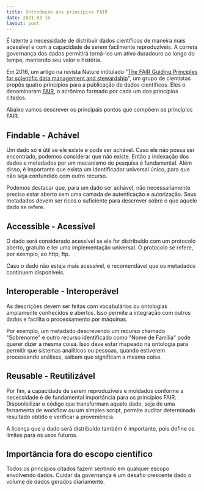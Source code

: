 ```yaml
---
title: Introdução aos princípios FAIR
date: 2021-03-16
layout: post
---
```


É latente a necessidade de distribuir dados científicos de maneira mais acessível e com a capacidade de serem facilmente reproduzíveis. A correta governança dos dados permitirá torná-los um ativo duradouro ao longo do tempo, mantendo seu valor e história.

Em 2016, um artigo na revista Nature intitulado "[The FAIR Guiding Principles for scientific data management and stewardship](https://www.nature.com/articles/sdata201618)", um grupo de cientistas propôs quatro princípios para a publicação de dados científicos. Eles o denominaram [FAIR](https://www.go-fair.org/fair-principles/), o acrônimo formado por cada um dos princípios citados.

Abaixo vamos descrever os principais pontos que compõem os princípios FAIR.

## Findable - Achável

Um dado só é útil se ele existe e pode ser achável. Caso ele não possa ser encontrado, podemos considerar que não existe. Então a indexação dos dados e metadados por um mecanismo de pesquisa é fundamental. Além disso, é importante que exista um identificador universal único, para que não seja confundido com outro recurso.

Podemos destacar que, para um dado ser achável, não necessariamente precisa estar aberto sem uma camada de autenticação e autorização. Seus metadados devem ser ricos o suficiente para descrever sobre o que aquele dado se refere.

## Accessible - Acessível

O dado será considerado acessível se ele for distribuído com um protocolo aberto, gratuito e ter uma implementação universal. O protocolo se refere, por exemplo, ao http, ftp.

Caso o dado não esteja mais acessível, é recomendável que os metadados continuem disponíveis.

## Interoperable - Interoperável

As descrições devem ser feitas com vocabulários ou ontologias amplamente conhecidos e abertos. Isso permite a integração com outros dados e facilita o processamento por máquinas.

Por exemplo, um metadado descrevendo um recurso chamado "Sobrenome" e outro recurso identificado como "Nome de Família" pode querer dizer a mesma coisa. Isso deve estar mapeado na ontologia para permitir que sistemas analíticos ou pessoas, quando estiverem processando análises, saibam que significam a mesma coisa.

## Reusable - Reutilizável

Por fim, a capacidade de serem reproduzíveis e moldados conforme a necessidade é de fundamental importância para os princípios FAIR. Disponibilizar o código que transformam aquele dado, seja de uma ferramenta de workflow ou um simples script, permite auditar determinado resultado obtido e verificar a proveniência.

A licença que o dado será distribuído também é importante, pois define os limites para os usos futuros.

## Importância fora do escopo científico

Todos os princípios citados fazem sentindo em qualquer escopo envolvendo dados. Cuidar da governança é um desafio crescente dado o volume de dados gerados diariamente.
